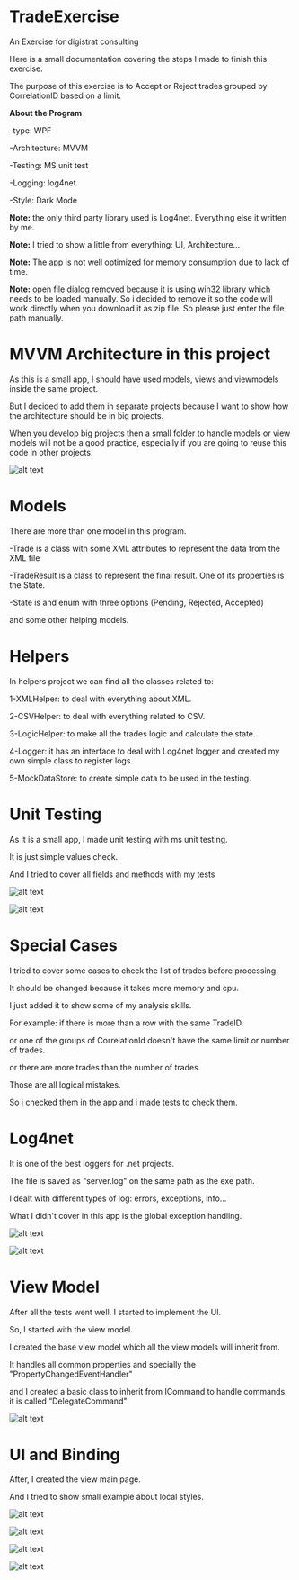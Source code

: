 # TradeExercise
An Exercise for digistrat consulting

Here is a small documentation covering the steps I made to finish this exercise.

The purpose of this exercise is to Accept or Reject trades grouped by CorrelationID based on a limit.

**About the Program**

-type: WPF

-Architecture: MVVM

-Testing: MS unit test

-Logging: log4net

-Style: Dark Mode

**Note:** the only third party library used is Log4net. Everything else it written by me.

**Note:** I tried to show a little from everything: UI, Architecture...

**Note:** The app is not well optimized for memory consumption due to lack of time.

**Note:** open file dialog removed because it is using win32 library which needs to be loaded manually. So i decided to remove it so the code will work directly when you download it as zip file. So please just enter the file path manually. 


# MVVM Architecture in this project
As this is a small app, I should have used models, views and viewmodels inside the same project.

But I decided to add them in separate projects because I want to show how the architecture should be in big projects.

When you develop big projects then a small folder to handle models or view models will not be a good practice, especially if you are going to reuse this code in other projects.

![alt text](https://raw.githubusercontent.com/hasanajouz/TradeExercise/master/Images/Projects.jpg)

# Models
There are more than one model in this program.

-Trade is a class with some XML attributes to represent the data from the XML file

-TradeResult is a class to represent the final result. One of its properties is the State.

-State is and enum with three options (Pending, Rejected, Accepted)

and some other helping models.

# Helpers
In helpers project we can find all the classes related to:

1-XMLHelper: to deal with everything about XML.

2-CSVHelper: to deal with everything related to CSV.

3-LogicHelper: to make all the trades logic and calculate the state.

4-Logger: it has an interface to deal with Log4net logger and created my own simple class to register logs.

5-MockDataStore: to create simple data to be used in the testing.

# Unit Testing
As it is a small app, I made unit testing with ms unit testing.

It is just simple values check.

And I tried to cover all fields and methods with my tests

![alt text](https://raw.githubusercontent.com/hasanajouz/TradeExercise/master/Images/tests1.jpg)

![alt text](https://raw.githubusercontent.com/hasanajouz/TradeExercise/master/Images/tests2.jpg)

# Special Cases
I tried to cover some cases to check the list of trades before processing.

It should be changed because it takes more memory and cpu.

I just added it to show some of my analysis skills.

For example: if there is more than a row with the same TradeID.

or one of the groups of CorrelationId doesn't have the same limit or number of trades.

or there are more trades than the number of trades.

Those are all logical mistakes.

So i checked them in the app and i made tests to check them.

# Log4net
It is one of the best loggers for .net projects.

The file is saved as "server.log" on the same path as the exe path.

I dealt with different types of log: errors, exceptions, info...

What I didn't cover in this app is the global exception handling.

![alt text](https://raw.githubusercontent.com/hasanajouz/TradeExercise/master/Images/logsample.jpg)

![alt text](https://raw.githubusercontent.com/hasanajouz/TradeExercise/master/Images/error.jpg)

# View Model
After all the tests went well. I started to implement the UI.

So, I started with the view model.

I created the base view model which all the view models will inherit from.

It handles all common properties and specially the "PropertyChangedEventHandler"

and I created a basic class to inherit from ICommand to handle commands. it is called “DelegateCommand"

![alt text](https://raw.githubusercontent.com/hasanajouz/TradeExercise/master/Images/viewmodels.jpg)



# UI and Binding
After, I created the view main page.

And I tried to show small example about local styles.

![alt text](https://github.com/Hasanajouz/TradeExercise/blob/master/Images/localstyles.jpg)

![alt text](https://raw.githubusercontent.com/hasanajouz/TradeExercise/master/Images/ui1.jpg)

![alt text](https://raw.githubusercontent.com/hasanajouz/TradeExercise/master/Images/ui2.jpg)

![alt text](https://raw.githubusercontent.com/hasanajouz/TradeExercise/master/Images/error.jpg)





 





